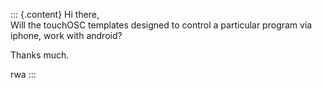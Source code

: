 ::: {.content}
Hi there,\
Will the touchOSC templates designed to control a particular program via
iphone, work with android?

Thanks much.

rwa
:::
